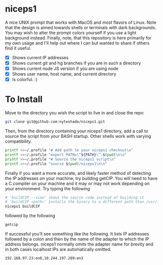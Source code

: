 # niceps1
A nice UNIX prompt that works with MacOS and most flavors of Linux. Note that the design is aimed towards shells or terminals with dark backgrounds. You may wish to alter the prompt colors yourself if you use a light background instead.
Finally, note, that this repository is here primarily for my own usage and I'll help out where I can but wanted to share if others find it useful.

- [x] Shows current IP addresses
- [x] Shows current git and hg branches if you are in such a directory
- [x] Shows current node JS version if you are using node
- [x] Shows user name, host name, and current directory
- [x] Is colorful. :)

# To Install
Move to the directory you wish the script to live in and close the repo

```sh
git clone git@github.com:nyteshade/niceps1.git
```

Then, from the directory containing your niceps1 directory, add a call to source the script from your BASH startup. Other shells work with varying compatibility. 

```sh
printf >>~/.profile "# Add path to your niceps1 checkout\n"
printf >>~/.profile "export PATH=\“${PATH}\”:$(pwd)\n\n"
printf >>~/.profile "# Source the niceps1 script\n"
printf >>~/.profile "source $(pwd)/niceps1\n\n"
```

Finally if you want a more accurate, and likely faster method of detecting the IP addresses on your machine, try building getCIP. You will need to have a C compiler on your machine and it may or may not work depending on your environment. Try typing the following

```sh
# 'buildCIP --view' shows the source code instead of building it
# 'buildCIP <path>' installs the binary to a different path than /usr/local/bin
niceps1 buildCIP
```

followed by the following

```sh
getcip
```

If successful you’ll see something like the following. It lists IP addresses followed by a colon and then by the name of the adapter to which the IP address belongs. niceps1 normally omits the adapter name for brevity and in both cases localhost IPs are automatically omitted.

```
192.168.97.23:en0,10.244.197.209:en3
```





